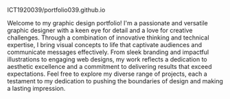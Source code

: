 ICT1920039/portfolio039.github.io


Welcome to my graphic design portfolio! I'm a passionate and versatile graphic designer with a keen eye for detail and a love for creative challenges. Through a combination of innovative thinking and technical expertise, I bring visual concepts to life that captivate audiences and communicate messages effectively. From sleek branding and impactful illustrations to engaging web designs, my work reflects a dedication to aesthetic excellence and a commitment to delivering results that exceed expectations. Feel free to explore my diverse range of projects, each a testament to my dedication to pushing the boundaries of design and making a lasting impression.
